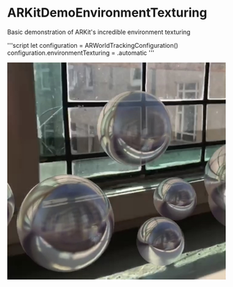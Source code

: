 #  ARKitDemoEnvironmentTexturing

Basic demonstration of ARKit's incredible environment texturing

'''script
let configuration = ARWorldTrackingConfiguration()
configuration.environmentTexturing = .automatic
'''

<img src="screen.jpg"></img>

